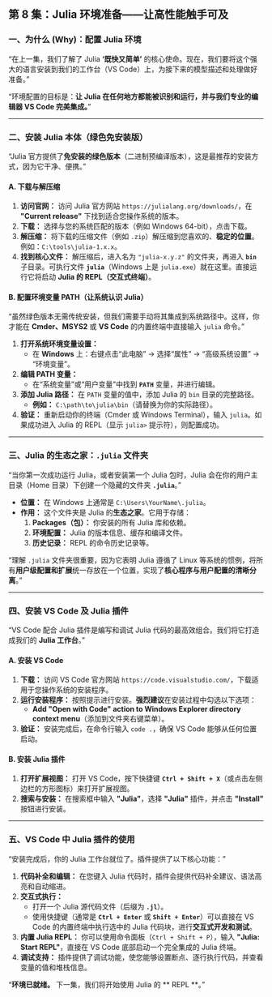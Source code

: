## **第 8 集：Julia 环境准备——让高性能触手可及**

### **一、为什么 (Why)：配置 Julia 环境**

“在上一集，我们了解了 Julia **‘既快又简单’** 的核心使命。现在，我们要将这个强大的语言安装到我们的工作台（VS Code）上，为接下来的模型描述和处理做好准备。”

“环境配置的目标是：**让 Julia 在任何地方都能被识别和运行，并与我们专业的编辑器 VS Code 完美集成。**”

---

### **二、安装 Julia 本体（绿色免安装版）**

“Julia 官方提供了**免安装的绿色版本**（二进制预编译版本），这是最推荐的安装方式，因为它干净、便携。”

#### **A. 下载与解压缩**

1.  **访问官网：** 访问 Julia 官方网站 `https://julialang.org/downloads/`，在 **"Current release"** 下找到适合您操作系统的版本。
2.  **下载：** 选择与您的系统匹配的版本（例如 Windows 64-bit），点击下载。
3.  **解压缩：** 将下载的压缩文件（例如 `.zip`）解压缩到您喜欢的、**稳定的位置**。例如：`C:\tools\julia-1.x.x`。
4.  **找到核心文件：** 解压缩后，进入名为 `"julia-x.y.z"` 的文件夹，再进入 **`bin`** 子目录。可执行文件 **`julia`**（Windows 上是 `julia.exe`）就在这里。直接运行它将启动 **Julia 的 REPL（交互式终端）**。

#### **B. 配置环境变量 PATH（让系统认识 Julia）**

“虽然绿色版本无需传统安装，但我们需要手动将其集成到系统路径中。这样，你才能在 **Cmder、MSYS2** 或 **VS Code** 的内置终端中直接输入 `julia` 命令。”

1.  **打开系统环境变量设置：**
    * 在 **Windows** 上：右键点击“此电脑” → 选择“属性” → “高级系统设置” → “环境变量”。
2.  **编辑 PATH 变量：**
    * 在“系统变量”或“用户变量”中找到 **`PATH`** 变量，并进行编辑。
3.  **添加 Julia 路径：** 在 `PATH` 变量的值中，添加 Julia 的 `bin` 目录的完整路径。
    * **例如：** `C:\path\to\julia\bin`（请替换为你的实际路径）。
4.  **验证：** 重新启动你的终端（Cmder 或 Windows Terminal），输入 `julia`。如果成功进入 Julia 的 REPL（显示 `julia>` 提示符），则配置成功。

---

### **三、Julia 的生态之家：`.julia` 文件夹**

“当你第一次成功运行 Julia，或者安装第一个 Julia 包时，Julia 会在你的用户主目录（Home 目录）下创建一个隐藏的文件夹 **`.julia`**。”

* **位置：** 在 Windows 上通常是 `C:\Users\YourName\.julia`。
* **作用：** 这个文件夹是 Julia 的**生态之家**。它用于存储：
    1.  **Packages（包）：** 你安装的所有 Julia 库和依赖。
    2.  **环境配置：** Julia 的版本信息、缓存和编译文件。
    3.  **历史记录：** REPL 的命令历史记录等。

“理解 `.julia` 文件夹很重要，因为它表明 Julia 遵循了 Linux 等系统的惯例，将所有**用户级配置和扩展**统一存放在一个位置，实现了**核心程序与用户配置的清晰分离**。”

---

### **四、安装 VS Code 及 Julia 插件**

“VS Code 配合 Julia 插件是编写和调试 Julia 代码的最高效组合。我们将它打造成我们的 **Julia 工作台**。”

#### **A. 安装 VS Code**

1.  **下载：** 访问 VS Code 官方网站 `https://code.visualstudio.com/`，下载适用于您操作系统的安装程序。
2.  **运行安装程序：** 按照提示进行安装。**强烈建议**在安装过程中勾选以下选项：
    * **Add "Open with Code" action to Windows Explorer directory context menu**（添加到文件夹右键菜单）。
3.  **验证：** 安装完成后，在命令行输入 `code .`，确保 VS Code 能够从任何位置启动。

#### **B. 安装 Julia 插件**

1.  **打开扩展视图：** 打开 VS Code，按下快捷键 **`Ctrl + Shift + X`**（或点击左侧边栏的方形图标）来打开扩展视图。
2.  **搜索与安装：** 在搜索框中输入 **"Julia"**，选择 **"Julia"** 插件，并点击 **"Install"** 按钮进行安装。

---

### **五、VS Code 中 Julia 插件的使用**

“安装完成后，你的 Julia 工作台就位了。插件提供了以下核心功能：”

1.  **代码补全和编辑：** 在您键入 Julia 代码时，插件会提供代码补全建议、语法高亮和自动缩进。
2.  **交互式执行：**
    * 打开一个 Julia 源代码文件（后缀为 **`.jl`**）。
    * 使用快捷键（通常是 **`Ctrl + Enter`** 或 **`Shift + Enter`**）可以直接在 VS Code 的内置终端中执行选中的 Julia 代码块，进行**交互式开发和测试**。
3.  **内置 Julia REPL：** 你可以使用命令面板（`Ctrl + Shift + P`），输入 **"Julia: Start REPL"**，直接在 VS Code 底部启动一个完全集成的 Julia 终端。
4.  **调试支持：** 插件提供了调试功能，使您能够设置断点、逐行执行代码，并查看变量的值和堆栈信息。

“**环境已就绪。** 下一集，我们将开始使用 Julia 的 ** REPL **。”